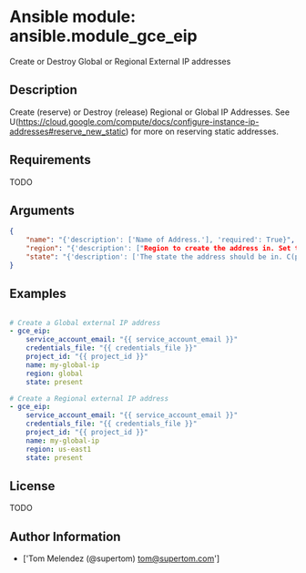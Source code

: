 # Ansible module: ansible.module_gce_eip


Create or Destroy Global or Regional External IP addresses

## Description

Create (reserve) or Destroy (release) Regional or Global IP Addresses. See U(https://cloud.google.com/compute/docs/configure-instance-ip-addresses#reserve_new_static) for more on reserving static addresses.

## Requirements

TODO

## Arguments

``` json
{
    "name": "{'description': ['Name of Address.'], 'required': True}",
    "region": "{'description': ["Region to create the address in. Set to 'global' to create a global address."], 'required': True}",
    "state": "{'description': ['The state the address should be in. C(present) or C(absent) are the only valid options.'], 'default': 'present', 'required': False, 'choices': ['present', 'absent']}",
}
```

## Examples


``` yaml

# Create a Global external IP address
- gce_eip:
    service_account_email: "{{ service_account_email }}"
    credentials_file: "{{ credentials_file }}"
    project_id: "{{ project_id }}"
    name: my-global-ip
    region: global
    state: present

# Create a Regional external IP address
- gce_eip:
    service_account_email: "{{ service_account_email }}"
    credentials_file: "{{ credentials_file }}"
    project_id: "{{ project_id }}"
    name: my-global-ip
    region: us-east1
    state: present

```

## License

TODO

## Author Information
  - ['Tom Melendez (@supertom) <tom@supertom.com>']
